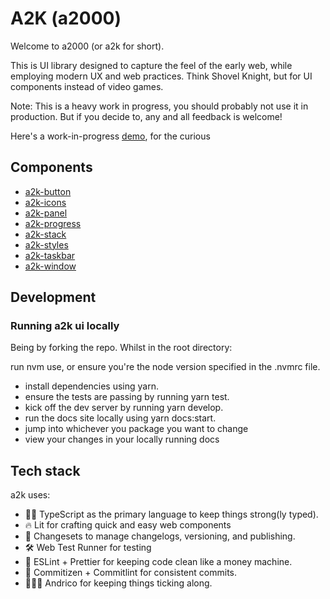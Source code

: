 # A2K (a2000)

Welcome to a2000 (or a2k for short).

This is UI library designed to capture the feel of the early web, while employing modern UX and web practices. Think Shovel Knight, but for UI components instead of video games.

Note: This is a heavy work in progress, you should probably not use it in production. But if you decide to, any and all feedback is welcome!

Here's a work-in-progress [demo](https://a2000.netlify.app), for the curious

## Components
- [a2k-button](https://github.com/andrico1234/a2k/tree/main/packages/button)
- [a2k-icons](https://github.com/andrico1234/a2k/tree/main/packages/icons)
- [a2k-panel](https://github.com/andrico1234/a2k/tree/main/packages/panel)
- [a2k-progress](https://github.com/andrico1234/a2k/tree/main/packages/progress)
- [a2k-stack](https://github.com/andrico1234/a2k/tree/main/packages/stack)
- [a2k-styles](https://github.com/andrico1234/a2k/tree/main/packages/styles)
- [a2k-taskbar](https://github.com/andrico1234/a2k/tree/main/packages/taskbar)
- [a2k-window](https://github.com/andrico1234/a2k/tree/main/packages/window)


## Development
### Running a2k ui locally
Being by forking the repo. Whilst in the root directory:

run nvm use, or ensure you're the node version specified in the .nvmrc file.
- install dependencies using yarn.
- ensure the tests are passing by running yarn test.
- kick off the dev server by running yarn develop.
- run the docs site locally using yarn docs:start.
- jump into whichever you package you want to change
- view your changes in your locally running docs


## Tech stack
a2k uses:

- 💪🏾 TypeScript as the primary language to keep things strong(ly typed).
- 🔥 Lit for crafting quick and easy web components
- 📝 Changesets to manage changelogs, versioning, and publishing.
- 🛠 Web Test Runner for testing
- 🧼 ESLint + Prettier for keeping code clean like a money machine.
- 🤖 Commitizen + Commitlint for consistent commits.
- 🙋🏽‍♂️ Andrico for keeping things ticking along.
